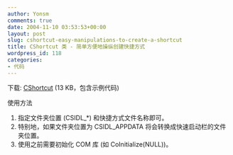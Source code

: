 ```yaml
---
author: Yonsm
comments: true
date: 2004-11-10 03:53:53+00:00
layout: post
slug: cshortcut-easy-manipulations-to-create-a-shortcut
title: CShortcut 类 - 简单方便地操纵创建快捷方式
wordpress_id: 118
categories:
- 代码
---
```


下载: [CShortcut](/assets/1100001180.rar) (13 KB，包含示例代码)

  


使用方法  
1. 指定文件夹位置 (CSIDL_*) 和快捷方式文件名称即可。  
2. 特别地，如果文件夹位置为 CSIDL_APPDATA 将会转换成快速启动栏的文件夹位置。  
3. 使用之前需要初始化 COM 库 (如 CoInitialize(NULL))。

  

